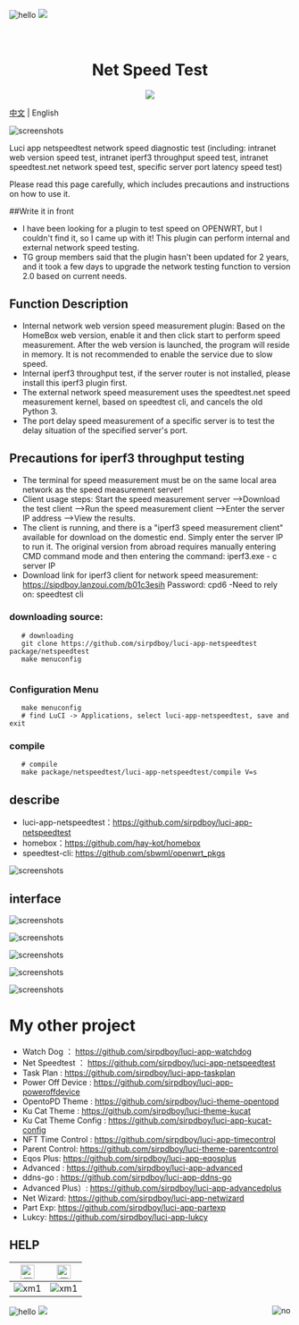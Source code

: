 ![hello](https://views.whatilearened.today/views/github/sirpdboy/deplives.svg) [![](https://img.shields.io/badge/TG群-点击加入-FFFFFF.svg)](https://t.me/joinchat/AAAAAEpRF88NfOK5vBXGBQ)

<h1 align="center">
  <br>Net Speed Test<br>
</h1>

  <p align="center">

  <a target="_blank" href="https://github.com/sirpdboy/luci-app-netspeedtest/releases">
    <img src="https://img.shields.io/github/release/sirpdboy/luci-app-netspeedtest.svg?style=flat-square&label=NetSpeedTest&colorB=green">
  </a>
</p>

[中文](README_CN.md) | English

![screenshots](https://raw.githubusercontent.com/sirpdboy/openwrt/master/doc/说明1.jpg)

Luci app netspeedtest network speed diagnostic test (including: intranet web version speed test, intranet iperf3 throughput speed test, intranet speedtest.net network speed test, specific server port latency speed test)

Please read this page carefully, which includes precautions and instructions on how to use it.

##Write it in front

- I have been looking for a plugin to test speed on OPENWRT, but I couldn't find it, so I came up with it! This plugin can perform internal and external network speed testing.
- TG group members said that the plugin hasn't been updated for 2 years, and it took a few days to upgrade the network testing function to version 2.0 based on current needs.


## Function Description
- Internal network web version speed measurement plugin: Based on the HomeBox web version, enable it and then click start to perform speed measurement. After the web version is launched, the program will reside in memory. It is not recommended to enable the service due to slow speed.
- Internal iperf3 throughput test, if the server router is not installed, please install this iperf3 plugin first.
- The external network speed measurement uses the speedtest.net speed measurement kernel, based on speedtest cli, and cancels the old Python 3.
- The port delay speed measurement of a specific server is to test the delay situation of the specified server's port.

## Precautions for iperf3 throughput testing
- The terminal for speed measurement must be on the same local area network as the speed measurement server!
- Client usage steps: Start the speed measurement server -->Download the test client -->Run the speed measurement client -->Enter the server IP address -->View the results.
- The client is running, and there is a "iperf3 speed measurement client" available for download on the domestic end. Simply enter the server IP to run it.
The original version from abroad requires manually entering CMD command mode and then entering the command: iperf3.exe - c server IP
- Download link for iperf3 client for network speed measurement: https://sipdboy.lanzoui.com/b01c3esih Password: cpd6
 -Need to rely on: speedtest cli



### downloading source:

 ```Brach
    # downloading
    git clone https://github.com/sirpdboy/luci-app-netspeedtest package/netspeedtest
    make menuconfig
	
 ``` 
### Configuration Menu

 ```Brach
    make menuconfig
	# find LuCI -> Applications, select luci-app-netspeedtest, save and exit
 ``` 
### compile
 ```Brach 
    # compile
    make package/netspeedtest/luci-app-netspeedtest/compile V=s
 ```


## describe
- luci-app-netspeedtest：https://github.com/sirpdboy/luci-app-netspeedtest
- homebox：https://github.com/hay-kot/homebox
- speedtest-cli: https://github.com/sbwml/openwrt_pkgs


![screenshots](https://raw.githubusercontent.com/sirpdboy/openwrt/master/doc/说明2.jpg)


## interface

![screenshots](./演示.gif)

![screenshots](https://raw.githubusercontent.com/sirpdboy/openwrt/master/doc/netspeedtest1.png)

![screenshots](https://raw.githubusercontent.com/sirpdboy/openwrt/master/doc/netspeedtest2.png)

![screenshots](https://raw.githubusercontent.com/sirpdboy/openwrt/master/doc/netspeedtest3.png)

![screenshots](https://raw.githubusercontent.com/sirpdboy/openwrt/master/doc/netspeedtest4.png)

# My other project

- Watch Dog ： https://github.com/sirpdboy/luci-app-watchdog
- Net Speedtest ： https://github.com/sirpdboy/luci-app-netspeedtest
- Task Plan : https://github.com/sirpdboy/luci-app-taskplan
- Power Off Device : https://github.com/sirpdboy/luci-app-poweroffdevice
- OpentoPD Theme : https://github.com/sirpdboy/luci-theme-opentopd
- Ku Cat Theme : https://github.com/sirpdboy/luci-theme-kucat
- Ku Cat Theme Config : https://github.com/sirpdboy/luci-app-kucat-config
- NFT Time Control : https://github.com/sirpdboy/luci-app-timecontrol
- Parent Control: https://github.com/sirpdboy/luci-theme-parentcontrol
- Eqos Plus: https://github.com/sirpdboy/luci-app-eqosplus
- Advanced : https://github.com/sirpdboy/luci-app-advanced
- ddns-go : https://github.com/sirpdboy/luci-app-ddns-go
- Advanced Plus）: https://github.com/sirpdboy/luci-app-advancedplus
- Net Wizard: https://github.com/sirpdboy/luci-app-netwizard
- Part Exp: https://github.com/sirpdboy/luci-app-partexp
- Lukcy: https://github.com/sirpdboy/luci-app-lukcy

## HELP

|     <img src="https://img.shields.io/badge/-Alipay-F5F5F5.svg" href="#赞助支持本项目-" height="25" alt="图飞了"/>  |  <img src="https://img.shields.io/badge/-WeChat-F5F5F5.svg" height="25" alt="图飞了" href="#赞助支持本项目-"/>  | 
| :-----------------: | :-------------: |
|![xm1](https://raw.githubusercontent.com/sirpdboy/openwrt/master/doc/支付宝.png) | ![xm1](https://raw.githubusercontent.com/sirpdboy/openwrt/master/doc/微信.png) |

<a href="#readme">
    <img src="https://img.shields.io/badge/-TOP-orange.svg" alt="no" title="Return TOP" align="right"/>
</a>

![hello](https://visitor-badge-deno.deno.dev/sirpdboy.sirpdboy.svg) [![](https://img.shields.io/badge/TGGroup-ClickJoin-FFFFFF.svg)](https://t.me/joinchat/AAAAAEpRF88NfOK5vBXGBQ)
